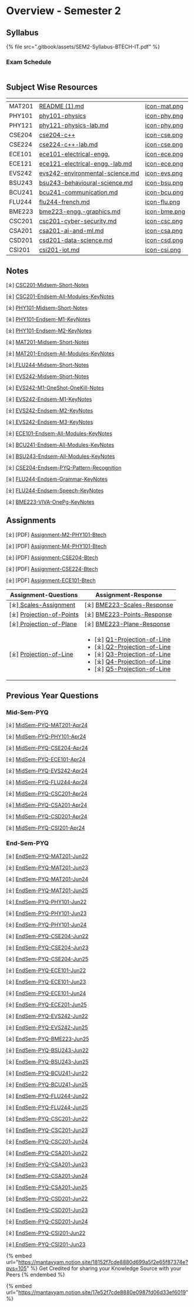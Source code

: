 # Overview - Semester 2

## Syllabus <a href="#syllabus" id="syllabus"></a>

{% file src=".gitbook/assets/SEM2-Syllabus-BTECH-IT.pdf" %}

### Exam Schedule <a href="#exam-schedule" id="exam-schedule"></a>

<figure><img src=".gitbook/assets/exams-timeline-btech-y1s2-vaultscapes.png" alt=""><figcaption></figcaption></figure>



## Subject Wise Resources

<table data-view="cards"><thead><tr><th></th><th data-type="content-ref"></th><th data-hidden data-card-cover data-type="files"></th></tr></thead><tbody><tr><td>MAT201</td><td><a href="README (1).md">README (1).md</a></td><td><a href=".gitbook/assets/icon-mat.png">icon-mat.png</a></td></tr><tr><td>PHY101</td><td><a href="phy101-physics/">phy101-physics</a></td><td><a href=".gitbook/assets/icon-phy.png">icon-phy.png</a></td></tr><tr><td>PHY121</td><td><a href="phy101-physics/phy121-physics-lab.md">phy121-physics-lab.md</a></td><td><a href=".gitbook/assets/icon-phy.png">icon-phy.png</a></td></tr><tr><td>CSE204</td><td><a href="cse204-c++/">cse204-c++</a></td><td><a href=".gitbook/assets/icon-cse.png">icon-cse.png</a></td></tr><tr><td>CSE224</td><td><a href="cse204-c++/cse224-c++-lab.md">cse224-c++-lab.md</a></td><td><a href=".gitbook/assets/icon-cse.png">icon-cse.png</a></td></tr><tr><td>ECE101</td><td><a href="ece101-electrical-engg./">ece101-electrical-engg.</a></td><td><a href=".gitbook/assets/icon-ece.png">icon-ece.png</a></td></tr><tr><td>ECE121</td><td><a href="ece101-electrical-engg./ece121-electrical-engg.-lab.md">ece121-electrical-engg.-lab.md</a></td><td><a href=".gitbook/assets/icon-ece.png">icon-ece.png</a></td></tr><tr><td>EVS242</td><td><a href="evs242-environmental-science.md">evs242-environmental-science.md</a></td><td><a href=".gitbook/assets/icon-evs.png">icon-evs.png</a></td></tr><tr><td>BSU243</td><td><a href="bsu243-behavioural-science.md">bsu243-behavioural-science.md</a></td><td><a href=".gitbook/assets/icon-bsu.png">icon-bsu.png</a></td></tr><tr><td>BCU241</td><td><a href="bcu241-communication.md">bcu241-communication.md</a></td><td><a href=".gitbook/assets/icon-bcu.png">icon-bcu.png</a></td></tr><tr><td>FLU244</td><td><a href="flu244-french.md">flu244-french.md</a></td><td><a href=".gitbook/assets/icon-flu.png">icon-flu.png</a></td></tr><tr><td>BME223</td><td><a href="bme223-engg.-graphics.md">bme223-engg.-graphics.md</a></td><td><a href=".gitbook/assets/icon-bme.png">icon-bme.png</a></td></tr><tr><td>CSC201</td><td><a href="specialisation/csc201-cyber-security.md">csc201-cyber-security.md</a></td><td><a href=".gitbook/assets/icon-csc.png">icon-csc.png</a></td></tr><tr><td>CSA201</td><td><a href="specialisation/csa201-ai-and-ml.md">csa201-ai-and-ml.md</a></td><td><a href=".gitbook/assets/icon-csa.png">icon-csa.png</a></td></tr><tr><td>CSD201</td><td><a href="specialisation/csd201-data-science.md">csd201-data-science.md</a></td><td><a href=".gitbook/assets/icon-csd.png">icon-csd.png</a></td></tr><tr><td>CSI201</td><td><a href="specialisation/csi201-iot.md">csi201-iot.md</a></td><td><a href=".gitbook/assets/icon-csi.png">icon-csi.png</a></td></tr></tbody></table>

## Notes <a href="#notes" id="notes"></a>

\[⤓] [CSC201-Midsem-Short-Notes](https://drive.google.com/file/d/149DY55AoSXi-YkfJndZ9AymEMYDfr-lw/view?usp=drive_link)

\[⤓] [CSC201-Endsem-All-Modules-KeyNotes](https://drive.google.com/file/d/1TPaGgMFGCk7G7f14Ha1OD1hUhpZP0g95/view?usp=drive_link)

\[⤓] [PHY101-Midsem-Short-Notes](https://drive.google.com/file/d/1zTNmw7jvBvHU-s6cFQODtTbIqKD7LfEs/view?usp=drive_link)

\[⤓] [PHY101-Endsem-M1-KeyNotes](https://drive.google.com/file/d/1HLLuE_P41Jb-XrMkDLfYPXDenr7DFynB/view?usp=drive_link)

\[⤓] [PHY101-Endsem-M2-KeyNotes](https://drive.google.com/file/d/13OdzxLnZ4VvUXYkH3LqOisnRNWXJ6xSr/view?usp=drive_link)

\[⤓] [MAT201-Midsem-Short-Notes](https://drive.google.com/file/d/17donI1T8x0FalZ4oqV48ljXKE6hYNiPF/view?usp=drive_link)

\[⤓] [MAT201-Endsem-All-Modules-KeyNotes](https://drive.google.com/file/d/103hVCCeYGz-nXLiQYdkGpQXqxcTQrXnQ/view?usp=drive_link)

\[⤓][ FLU244-Midsem-Short-Notes](https://drive.google.com/file/d/102AnZA7fhvYVHe0q-zXlXYCBNyl4QqGk/view?usp=drive_link)

\[⤓] [EVS242-Midsem-Short-Notes](https://drive.google.com/file/d/1mPnX5ah05wcfw5-239vF78tDjUi4DKXI/view?usp=drive_link)

\[⤓] [EVS242-M1-OneShot-OneKill-Notes](https://drive.google.com/file/d/1s2n3e9itMyaC53I2CnYVCwl8sJc-u1kZ/view?usp=drive_link)

\[⤓] [EVS242-Endsem-M1-KeyNotes](https://drive.google.com/file/d/15NipasY2zb7xik_rFgv3sxmuNM35O8dh/view?usp=drive_link)

\[⤓] [EVS242-Endsem-M2-KeyNotes](https://drive.google.com/file/d/1i6e_xOKnXrw5rQWjBzBEDt8lWg3bS5n1/view?usp=drive_link)

\[⤓][ EVS242-Endsem-M3-KeyNotes](https://drive.google.com/file/d/1ZcOSYJZVTRdLrBf6IxbYaFes31y1DKrf/view?usp=drive_link)

\[⤓] [ECE101-Endsem-All-Modules-KeyNotes](https://drive.google.com/file/d/1F54V3KCnloyJmMjaVy2XY6auSjBXyEE5/view?usp=drive_link)

\[⤓] [BCU241-Endsem-All-Modules-KeyNotes](https://drive.google.com/file/d/1oIWL0epviRaJUmIsbYoj40g5Y9LpA849/view?usp=drive_link)

\[⤓] [BSU243-Endsem-All-Modules-KeyNotes](https://drive.google.com/file/d/1lnerNgrU2z0mPvR45FRnFNaBzJolyzNC/view?usp=drive_link)

\[⤓] [CSE204-Endsem-PYQ-Pattern-Recognition](https://drive.google.com/file/d/1FllNsipR8L31hKYJw-wCAr9GsfOjA7V5/view?usp=drive_link)

\[⤓] [FLU244-Endsem-Grammar-KeyNotes](https://drive.google.com/file/d/1SM2P8bTw_6NT376aLI7Y1Ap6k8PAOO8t/view?usp=drive_link)

\[⤓] [FLU244-Endsem-Speech-KeyNotes](https://drive.google.com/file/d/1X3lrZxdHIHzZth07tvROOZrJfOsFNJX1/view?usp=drive_link)

\[⤓] [BME223-VIVA-OnePg-KeyNotes](https://drive.google.com/file/d/1SmRB7bvZ93Nv_C3SL-PLkwY95UoiRFf2/view?usp=drive_link)

## Assignments <a href="#assignments" id="assignments"></a>

\[⤓] \[PDF] [Assignment-M2-PHY101-Btech](https://drive.google.com/file/d/1EJXcc9Kb1BAX768nx_u5jYh42DpHGlV0/view?usp=drive_link)

\[⤓] \[PDF] [Assignment-M4-PHY101-Btech](https://drive.google.com/file/d/1AH-tllazzu5_1vrhzaRIi6JXKmo53Q2b/view?usp=drive_link)

\[⤓] \[PDF] [Assignment-CSE204-Btech](https://drive.google.com/file/d/1qhVdvzsdIGFGkD6R3ZRG-nRiwjusQ3YD/view?usp=drive_link)

\[⤓] \[PDF] [Assignment-CSE224-Btech](https://drive.google.com/file/d/1ZMqRUzMuC0qvAWGKibVACaLMkoHgEM-1/view?usp=drive_link)

\[⤓] \[PDF] [Assignment-ECE101-Btech](https://drive.google.com/file/d/14qt68EAQ5HHxh99H84321nPhYKITY0cN/view?usp=drive_link)

| Assignment-Questions                                                                                               | Assignment-Response                                                                                                                                                                                                                                                                                                                                                                                                                                                                                                                                                                                                                                                                                     |
| ------------------------------------------------------------------------------------------------------------------ | ------------------------------------------------------------------------------------------------------------------------------------------------------------------------------------------------------------------------------------------------------------------------------------------------------------------------------------------------------------------------------------------------------------------------------------------------------------------------------------------------------------------------------------------------------------------------------------------------------------------------------------------------------------------------------------------------------- |
| \[⤓][ Scales-Assignment](https://drive.google.com/file/d/1FxCSPGkRl-C-w1RKXsN-81rrUQrFCKUT/view?usp=drive_link)    | \[⤓] [BME223-Scales-Response](https://drive.google.com/file/d/1CXX4lTzZKazaeXByITKzj9eh3BGWiEjB/view?usp=drive_link)                                                                                                                                                                                                                                                                                                                                                                                                                                                                                                                                                                                    |
| \[⤓] [Projection-of-Points](https://drive.google.com/file/d/1hh8wmnoWAjVVsZUjtCcEaPzOOWISIHSe/view?usp=drive_link) | \[⤓] [BME223-Points-Response](https://drive.google.com/file/d/1pbEQc50L8ktnyJWYNIIv0B0M5T0pr38D/view?usp=drive_link)                                                                                                                                                                                                                                                                                                                                                                                                                                                                                                                                                                                    |
| \[⤓][ Projection-of-Plane](https://drive.google.com/file/d/1VRiREM2SaoUI0djgFDFP2FJPCh2HGeoj/view?usp=drive_link)  | \[⤓] [BME223-Plane-Response](https://drive.google.com/file/d/1ZQo2HaJWnGIGR8Yz_rC90vJgSR2vcYYi/view?usp=drive_link)                                                                                                                                                                                                                                                                                                                                                                                                                                                                                                                                                                                     |
| \[⤓] [Projection-of-Line](https://drive.google.com/file/d/11CJWl-qnVxBleRCs2hOFWPMpJmWYrCQU/view?usp=drive_link)   | <ul><li>[⤓] <a href="https://drive.google.com/file/d/169KplJaRReSsvlmamswRGgS1iRT4HGtj/view?usp=drive_link">Q1-Projection-of-Line</a></li><li>[⤓]<a href="https://drive.google.com/file/d/12UbKTF6u8O6jqQP4lh5ytCgIaz3gjQhK/view?usp=drive_link"> Q2-Projection-of-Line</a></li><li>[⤓] <a href="https://drive.google.com/file/d/1S1lmeIZX2Z0CnGCnZDB7ZcMO4Ne420P4/view?usp=drive_link">Q3-Projection-of-Line</a></li><li>[⤓] <a href="https://drive.google.com/file/d/1-KdLbo_E6fzW0s0s1D9HHpO8LRCci7pz/view?usp=drive_link">Q4-Projection-of-Line</a></li><li>[⤓] <a href="https://drive.google.com/file/d/1yowrEyvaw6KZLNEDPPQKm4EtZTRoQfN2/view?usp=drive_link">Q5-Projection-of-Line</a></li></ul> |

## Previous Year Questions <a href="#previous-year-questions" id="previous-year-questions"></a>

### Mid-Sem-PYQ <a href="#mid-sem-pyq" id="mid-sem-pyq"></a>

\[⤓] [MidSem-PYQ-MAT201-Apr24](https://drive.google.com/file/d/1hHNHjgLj6wo3z8gPDoTvyC2wlrw5_bqn/view?usp=drive_link)

\[⤓] [MidSem-PYQ-PHY101-Apr24](https://drive.google.com/file/d/1xlRg2fvKV3Ff04FHEamDabvKSc0mfxEl/view?usp=drive_link)

\[⤓] [MidSem-PYQ-CSE204-Apr24](https://drive.google.com/file/d/1yR-IDKeKIGPvdUSE-beiDSvrd3UyoN9K/view?usp=drive_link)

\[⤓] [MidSem-PYQ-ECE101-Apr24](https://drive.google.com/file/d/1I8YeZteiYTN2_nBbsTVKtrnj5bzM14yi/view?usp=drive_link)

\[⤓] [MidSem-PYQ-EVS242-Apr24](https://drive.google.com/file/d/1OiJuwhCAGmKhkXQmB0NK6CMp-4sfkYZ2/view?usp=drive_link)

\[⤓] [MidSem-PYQ-FLU244-Apr24](https://drive.google.com/file/d/1_Y3I9ksX1GJY4c98xUgsL1ja3JFx2lDf/view?usp=drive_link)

\[⤓] [MidSem-PYQ-CSC201-Apr24](https://drive.google.com/file/d/1yHRSR8P4la4PpJvuG5i4cXXIfB6bHeEP/view?usp=drive_link)

\[⤓][ MidSem-PYQ-CSA201-Apr24](https://drive.google.com/file/d/1UO5-RpJl2kkWiyrdn7zS2h7NQ2y6u-K1/view?usp=drive_link)

\[⤓] [MidSem-PYQ-CSD201-Apr24](https://drive.google.com/file/d/18OsUGaBlTC2tFbBotmw48EmkswAkObAp/view?usp=drive_link)

\[⤓] [MidSem-PYQ-CSI201-Apr24](https://drive.google.com/file/d/1qdPORQYJrsyFxwM257RY-fcAwi_JZB2L/view?usp=drive_link)

### End-Sem-PYQ <a href="#end-sem-pyq" id="end-sem-pyq"></a>

\[⤓] [EndSem-PYQ-MAT201-Jun22](https://drive.google.com/file/d/1T816kudWscYOMhY7Ezcustq2LkUzOm_t/view?usp=drive_link)

\[⤓] [EndSem-PYQ-MAT201-Jun23](https://drive.google.com/file/d/1lF-3zVEpvA-Op2affY5KzaIYYOPkMOQA/view?usp=drive_link)

\[⤓] [EndSem-PYQ-MAT201-Jun24](https://drive.google.com/file/d/1Xm1Xn8XMD3MKXKV85Mid4PSkCzHXqIi4/view?usp=drive_link)

\[⤓] [EndSem-PYQ-MAT201-Jun25](https://drive.google.com/file/d/1wwBON7K0MyUWg4F12WC6ZR9T0pMdq9cE/view?usp=drive_link)

\[⤓][ EndSem-PYQ-PHY101-Jun22](https://drive.google.com/file/d/1J0bdkqGmvtcd_V77qML4tun1LZMvH1e_/view?usp=drive_link)

\[⤓] [EndSem-PYQ-PHY101-Jun23](https://drive.google.com/file/d/1JXn0Sogki1jjja0yD_2Y0PmmezSJqmV6/view?usp=drive_link)

\[⤓] [EndSem-PYQ-PHY101-Jun24](https://drive.google.com/file/d/1rbU9SyHbZ0yK45H6fWmTD5LNdutGt2Lf/view?usp=drive_link)

\[⤓] [EndSem-PYQ-CSE204-Jun22](https://drive.google.com/file/d/1fxNqJOR6ggkjk9GcU-uhPLbP36vQ6Vkw/view?usp=drive_link)

\[⤓] [EndSem-PYQ-CSE204-Jun23](https://drive.google.com/file/d/11QjKG3frYur0YQVLRPRg5LCRR3GuknCm/view?usp=drive_link)

\[⤓] [EndSem-PYQ-CSE204-Jun25](https://drive.google.com/file/d/1xSbFZIIH2h-a5Xx7QsxozCTG69LtIKNj/view?usp=drive_link)

\[⤓] [EndSem-PYQ-ECE101-Jun22](https://drive.google.com/file/d/1OZJ5Dp2mf1x0qvVQGuF_2V04uTFnEbnu/view?usp=drive_link)

\[⤓] [EndSem-PYQ-ECE101-Jun23](https://drive.google.com/file/d/14F2oewjl5puBbR2em2c_cysZSW7fEq6G/view?usp=drive_link)

\[⤓] [EndSem-PYQ-ECE101-Jun24](https://drive.google.com/file/d/1e5-mWT6MoVjVSkUHjl-Ee5CCX_yxfsxn/view?usp=drive_link)

\[⤓] [EndSem-PYQ-ECE201-Jun25](https://drive.google.com/file/d/1x2_H0TJ8imf-Dram5RnJjLUD_NpZvR_h/view?usp=drive_link)

\[⤓] [EndSem-PYQ-EVS242-Jun22](https://drive.google.com/file/d/11jHkCpRRtM6011sk4kUqqVXlVQ5qd0ZA/view?usp=drive_link)

\[⤓] [EndSem-PYQ-EVS242-Jun25](https://drive.google.com/file/d/1xDQH2IVpTbgLxTaiUnrOWJTuOfTXHPkl/view?usp=drive_link)

\[⤓] [EndSem-PYQ-BME223-Jun25](https://drive.google.com/file/d/1wto5-5gLCYootvcasjKyf9ahrwBFsS6p/view?usp=drive_link)

\[⤓] [EndSem-PYQ-BSU243-Jun22](https://drive.google.com/file/d/1u-SWdfaNPVDiJu9Uyd9DStsyuKo4V7GR/view?usp=drive_link)

\[⤓] [EndSem-PYQ-BSU243-Jun25](https://drive.google.com/file/d/1x3jqSONYh0Xt8DoURziN4vutareOkUaK/view?usp=drive_link)

\[⤓] [EndSem-PYQ-BCU241-Jun22](https://drive.google.com/file/d/1q1j4i8oNEZ35nODrsDNCM5ngZ198cLr0/view?usp=drive_link)

\[⤓] [EndSem-PYQ-BCU241-Jun25](https://drive.google.com/file/d/1xCvmrg_cGAFjpx7h5qJc1zAvEtf0FBVH/view?usp=drive_link)

\[⤓] [EndSem-PYQ-FLU244-Jun22](https://drive.google.com/file/d/1EeOLy0lnqpl5dKoY94ZWhYGWaFlR95Rt/view?usp=drive_link)

\[⤓] [EndSem-PYQ-FLU244-Jun25](https://drive.google.com/file/d/1xIrYr0Go_ZOwdkq3RfzXm0DxY-pHJnzP/view?usp=drive_link)

\[⤓] [EndSem-PYQ-CSC201-Jun22](https://drive.google.com/file/d/1r9uPooEgk_xJXon7Bsy_56LC-GHtF86F/view?usp=drive_link)

\[⤓] [EndSem-PYQ-CSC201-Jun23](https://drive.google.com/file/d/1EJ1U0Bje3_Z8FYp47N51J8ukWhpTBmwR/view?usp=drive_link)

\[⤓] [EndSem-PYQ-CSC201-Jun24](https://drive.google.com/file/d/1qtoKABppK44JGjeLPv8IQTXQhXf8lTjs/view?usp=drive_link)

\[⤓] [EndSem-PYQ-CSA201-Jun22](https://drive.google.com/file/d/1SVaa_8WRUxS1uXdX9O6wEeX5M1Xu520H/view?usp=drive_link)

\[⤓] [EndSem-PYQ-CSA201-Jun23](https://drive.google.com/file/d/1Oo7wR0Ju3PEH2sGgf-t4DbAWAhGaBtDw/view?usp=drive_link)

\[⤓] [EndSem-PYQ-CSA201-Jun24](https://drive.google.com/file/d/1i-0TaP9y51NG6bbWXTWD2YxMD8GpxGwu/view?usp=drive_link)

\[⤓] [EndSem-PYQ-CSA201-Jun25](https://drive.google.com/file/d/1xJmP_Kuv067wtEqJ8eWNIqGr1f6UfP1J/view?usp=drive_link)

\[⤓] [EndSem-PYQ-CSD201-Jun22](https://drive.google.com/file/d/1Aev1XucFCBeDhrveti8-PBK5u9WCzume/view?usp=drive_link)

\[⤓] [EndSem-PYQ-CSD201-Jun23](https://drive.google.com/file/d/15RwEzScOSR_KF9ohIaQxc7J7BEbe7gdv/view?usp=drive_link)

\[⤓] [EndSem-PYQ-CSD201-Jun24](https://drive.google.com/file/d/149WW4w9wq4nHnLHvIiqR--Zb2DzK2pLm/view?usp=drive_link)

\[⤓] [EndSem-PYQ-CSI201-Jun22](https://drive.google.com/file/d/1E1BKEYCbkO0Fp52Renxt_Iwu9zm-hT_R/view?usp=drive_link)

\[⤓][ EndSem-PYQ-CSI201-Jun23](https://drive.google.com/file/d/1dcZEF8MvjNTw0FBK5WFtoPMv9CBR1r0t/view?usp=drive_link)

{% embed url="https://mantavyam.notion.site/18152f7cde8880d699a5f2e65f87374e?pvs=105" %}
Get Credited for sharing your Knowledge Source with your Peers
{% endembed %}

{% embed url="https://mantavyam.notion.site/17e52f7cde8880e0987fd06d33ef6019" %}
